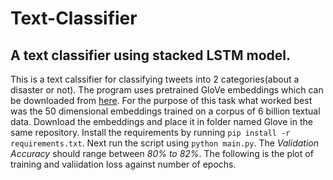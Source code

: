 # Text-Classifier
## A text classifier using stacked LSTM model.
This is a text calssifier for classifying tweets into 2 categories(about a disaster or not). The program uses pretrained GloVe embeddings which can be downloaded from [here](https://nlp.stanford.edu/projects/glove/). For the purpose of this task what worked best was the 50 dimensional embeddings trained on a corpus of 6 billion textual data. Download the embeddings and place it in folder named Glove in the same repository. Install the requirements by running `pip install -r requirements.txt`. Next run the script using `python main.py`. The *Validation Accuracy* should range between *80% to 82%*. The following is the plot of training and valiidation loss against number of epochs.
[](bestone.png)